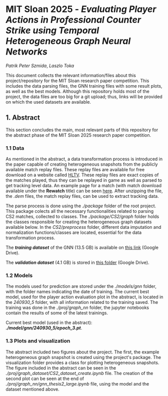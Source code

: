 # MIT Sloan 2025 -  ***Evaluating Player Actions in Professional Counter Strike using Temporal Heterogeneous Graph Neural Networks***

*Patrik Peter Szmida*, *Laszlo Toka*

This document collects the relevant information/files about this project/repository for the MIT Sloan research paper competition. This includes the data parsing files, the GNN training files with some result plots, as well as the best models. Although this repository holds most of the project, the data files are too big for a git upload; thus, links will be provided on which the used datasets are available.

## 1. Abstract

This section concludes the main, most relevant parts of this repository for the abstract phase of the MIT Sloan 2025 research paper competition.

### 1.1 Data

As mentioned in the abstract, a data transformation process is introduced in the paper capable of creating heterogeneous snapshots from the publicly available match replay files. These replay files are available for free download on a website called [HLTV](https://www.hltv.org/). These replay files are exact copies of the matches played, thus they can be replayed in game as well as parsed to get tracking level data. An example page for a match (with match download available under the **Rewatch** title) can be seen [here](https://www.hltv.org/matches/2375777/g2-vs-natus-vincere-blast-premier-fall-final-2024). After unzipping the file, the *.dem* files, the match replay files, can be used to extract tracking data.

The parse process is done using the *./package* folder of the root project. This package colects all the necessary functionalities related to parsing CS2 matches, collected to classes. The *./package/CS2/graph* folder holds the classes responsible for creating the heterogeneous graph datasets available below. In the *CS2/preprocess* folder, different data imputation and normalization functions/classes are located, essential for the data transformation process.

The ***training dataset*** of the GNN (13.5 GB) is available on [this link](https://drive.google.com/drive/folders/1KeuvyCsqKCSFk6k9k1jQiHVtNR0kK5sq?usp=drive_link) (Google Drive).

The ***validation dataset*** (4.1 GB) is stored in [this folder](https://drive.google.com/drive/folders/1BQnRP2xySBx3kPGt0nLLJmfhODJGl6Tr?usp=drive_link) (Google Drive).

### 1.2 Models

The models used for prediction are stored under the *./models/gnn* folder, with the folder names indicating the date of training. The current best model, used for the player action evaluation plot in the abstract, is located in the *240930_5* folder, with all information related to the training saved. The training was done in the *./proj/graph_nn* folder, the jupyter notebooks contain the results of some of the latest trainings.

Current best model (used in the abstract): ***./model/gnn/240930_5/epoch_3.pt***.

### 1.3 Plots and visualization

The abstract included two figures about the project. The first, the example heterogeneous graph snapshot is created using the project's package. The visualization folder provides a class for plotting heterogeneous snapshots. The figure included in the abstract can be seen in the *./proj/graph_dataset/CS2_dataset_create.ipynb* file. The creation of the second plot can be seen at the end of *./proj/graph_nn/gnn_thesis2_large.ipynb* file, using the model and the dataset mentioned above.